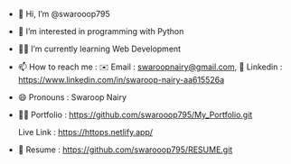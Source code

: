 - 👋 Hi, I’m @swarooop795
- 🐍 I’m interested in programming with Python 
- 👩‍💻 I’m currently learning Web Development
- 📫 How to reach me :
  ✉️ Email : swaroopnairy@gmail.com, 🔗 Linkedin : https://www.linkedin.com/in/swaroop-nairy-aa615526a
- 😄 Pronouns : Swaroop Nairy
- 👨‍🦱 Portfolio : https://github.com/swarooop795/My_Portfolio.git
  
     Live Link : https://httops.netlify.app/
- 📄 Resume : https://github.com/swarooop795/RESUME.git

<!---
swarooop795/swarooop795 is a ✨ special ✨ repository because its `README.md` (this file) appears on your GitHub profile.
You can click the Preview link to take a look at your changes.
--->
